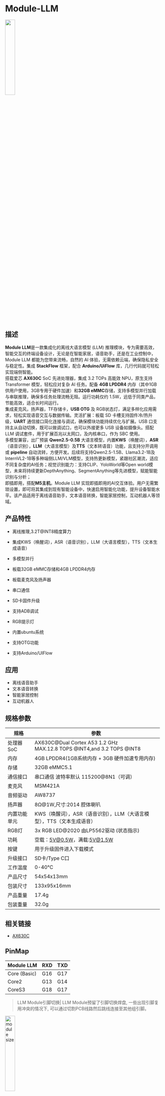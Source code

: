 # Module-LLM

<div class="product_pic"><img class="pic" src="https://m5stack.oss-cn-shenzhen.aliyuncs.com/resource/docs/products/module/Module%20LLM/4.webp" width="25%">

## 描述

**Module LLM**是一款集成化的离线大语言模型 (LLM) 推理模块，专为需要高效，智能交互的终端设备设计，无论是在智能家居，语音助手，还是在工业控制中，Module LLM 都能为您带来流畅，自然的 AI 体验，无需依赖云端，确保隐私安全与稳定性。集成 **StackFlow** 框架，配合 **Arduino/UiFlow** 库，几行代码就可轻松实现端侧智能。<br>
搭载爱芯 **AX630C** SoC 先进处理器，集成 3.2 TOPs 高能效 NPU，原生支持 Transformer 模型，轻松应对复杂 AI 任务。配备 **4GB LPDDR4** 内存（其中1GB供用户使用，3GB专用于硬件加速）和**32GB eMMC**存储，支持多模型并行加载与串联推理，确保多任务处理流畅无阻。运行功耗仅约 1.5W，远低于同类产品，节能高效，适合长时间运行。<br>
集成麦克风，扬声器，TF存储卡，**USB OTG** 及 RGB状态灯，满足多样化应用需求，轻松实现语音交互与数据传输。灵活扩展：板载 SD 卡槽支持固件冷/热升级，**UART** 通信接口简化连接与调试，确保模块功能持续优化与扩展。USB 口支持主从自动切换，既可以做调试口，也可以外接更多 USB 设备如摄像头。搭配 LLM 调试套件，用于扩展百兆以太网口，及内核串口，作为 SBC 使用。<br>
多模型兼容，出厂预装 **Qwen2.5-0.5B** 大语言模型，内置**KWS**（唤醒词），**ASR**（语音识别），**LLM**（大语言模型）及**TTS**（文本转语音）功能，且支持分开调用或 **pipeline** 自动流转，方便开发。后续将支持Qwen2.5-1.5B、Llama3.2-1B及InternVL2-1B等多种端侧LLM/VLM模型，支持热更新模型，紧跟社区潮流，适应不同复杂度的AI任务；视觉识别能力：支持CLIP、YoloWorld等Open world模型，未来将持续更新DepthAnything、SegmentAnything等先进模型，赋能智能识别与分析；<br>
即插即用，搭配**M5主机**，Module LLM 实现即插即用的AI交互体验。用户无需繁琐设置，即可将其集成到现有智能设备中，快速启用智能化功能，提升设备智能水平。该产品适用于离线语音助手，文本语音转换，智能家居控制，互动机器人等领域。




## 产品特性

- 离线推理,3.2T@INT8精度算力

- 集成KWS（唤醒词），ASR（语音识别），LLM（大语言模型），TTS（文本生成语音）

- 多模型并行

- 板载32GB eMMC存储和4GB LPDDR4内存

- 板载麦克风及扬声器

- 串口通信

- SD卡固件升级

- 支持ADB调试

- RGB提示灯

- 内置ubuntu系统

- 支持OTG功能

- 支持Arduino/UIFlow

  


## 应用

- 离线语音助手
- 文本语音转换
- 智能家居控制
- 互动机器人

## 规格参数

| 规格         | 参数                                                                        |
| ------------ | --------------------------------------------------------------------------- |
| 处理器SoC    | AX630C@Dual Cortex A53 1.2 GHz <br> MAX.12.8 TOPS  @INT4,and 3.2 TOPS @INT8 |
| 内存         | 4GB LPDDR4(1GB系统内存 + 3GB 硬件加速专用内存)                              |
| 存储         | 32GB eMMC5.1                                                                |
| 通信接口     | 串口通信 波特率默认 115200@8N1（可调）                                      |
| 麦克风       | MSM421A                                                                     |
| 音频驱动     | AW8737                                                                      |
| 扬声器       | 8Ω@1W,尺寸:2014 腔体喇叭                                                    |
| 内置功能单元 | KWS（唤醒词），ASR（语音识别），LLM（大语言模型），TTS（文本生成语音）      |
| RGB灯        | 3x RGB LED@2020 由LP5562驱动 (状态指示)                                     |
| 功耗         | 空载：5V@0.5W，满载:5V@1.5W                                                 |
| 按键         | 用于升级固件进入下载模式                                                    |
| 升级接口     | SD卡/Type C口                                                               |
| 工作温度     | 0-40°C                                                                      |
| 产品尺寸     | 54x54x13mm                                                                  |
| 包装尺寸     | 133x95x16mm                                                                 |
| 产品重量     | 17.4g                                                                       |
| 包装重量     | 32.0g                                                                       |

## 相关链接

- [AX630C](https://m5stack.oss-cn-shenzhen.aliyuncs.com/resource/docs/products/module/Module%20LLM/AX630C.pdf)

## PinMap

| Module LLM   | RXD | TXD |
| ------------ | --- | --- |
| Core (Basic) | G16 | G17 |
| Core2        | G13 | G14 |
| CoreS3       | G18 | G17 |

>LLM Module引脚切换| LLM Module预留了引脚切换焊盘, 一些出现引脚复用冲突的情况下, 可以通过切割PCB线路然后跳线连接至其他组引脚。

<img alt="module size" src="https://m5stack.oss-cn-shenzhen.aliyuncs.com/resource/docs/products/module/Module%20LLM/03.jpg" width="25%" />

> 以`CoreS3`为例子，第一列（左绿色框）是串口通讯的TX引脚，用户根据需要四选一，（从上到下分别代表引脚G18 G7 G14 G10）,默认是IO18引脚，如需要切换其他引脚，切断焊盘连接线（红线处）（建议使用刀片切割），然后连接下面三个引脚之间的一个即可；第二列（右绿色框）是RX引脚切换，如上所述，也是四选一操作。



## 视频

- Module LLM 产品介绍以及例子展示 [Module_LLM_Video.mp4](https://m5stack.oss-cn-shenzhen.aliyuncs.com/resource/docs/products/module/Module%20LLM/Module_LLM_Video.mp4)

## AI Benchmark 对比

<img alt="compare" src="https://m5stack.oss-cn-shenzhen.aliyuncs.com/resource/docs/products/module/Module%20LLM/Benchmark%E5%AF%B9%E6%AF%94.png" width="100%" />

